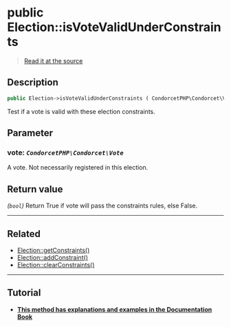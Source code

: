 # public Election::isVoteValidUnderConstraints

> [Read it at the source](https://github.com/julien-boudry/Condorcet/blob/master/src/Election.php#L399)

## Description    

```php
public Election->isVoteValidUnderConstraints ( CondorcetPHP\Condorcet\Vote $vote ): bool
```

Test if a vote is valid with these election constraints.

## Parameter

### **vote:** *`CondorcetPHP\Condorcet\Vote`*   
A vote. Not necessarily registered in this election.    


## Return value   

*(`bool`)* Return True if vote will pass the constraints rules, else False.


---------------------------------------

## Related

* [Election::getConstraints()](/Docs/api-reference/Election%20Class/Election--getConstraints().md)    
* [Election::addConstraint()](/Docs/api-reference/Election%20Class/Election--addConstraint().md)    
* [Election::clearConstraints()](/Docs/api-reference/Election%20Class/Election--clearConstraints().md)    

---------------------------------------

## Tutorial

* **[This method has explanations and examples in the Documentation Book](https://docs.condorcet.io/book/3.AsPhpLibrary/5.Votes/5.VotesConstraints)**    
